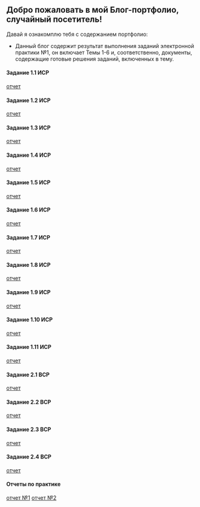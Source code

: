 ## Добро пожаловать в мой Блог-портфолио, случайный посетитель!

Давай я ознакомплю тебя с содержанием портфолио:

  * Данный блог содержит результат выполнения заданий электронной практики №1, он включает Темы 1-6 и, соответственно, документы, содержащие готовые решения заданий, включенных в тему.

#### Задание 1.1 ИСР 
[отчет](https://github.com/NSODAT/NSODAT.GITHUB.IO/blob/d1988dd857f7fbbfb048dc7b3cf316b327c5eb8b/%D0%98%D0%A1%D0%A0.1.1.docx)
#### Задание 1.2 ИСР
[отчет](https://github.com/NSODAT/NSODAT.GITHUB.IO/blob/8f717aaf4a5a5c70da88d50ddef839aa35f9d140/%D0%98%D0%A1%D0%A0%201.2.png)
#### Задание 1.3 ИСР
[отчет](https://github.com/NSODAT/NSODAT.GITHUB.IO/blob/8f717aaf4a5a5c70da88d50ddef839aa35f9d140/%D0%98%D0%A1%D0%A0%201.3.docx)
#### Задание 1.4 ИСР
[отчет](https://github.com/NSODAT/NSODAT.GITHUB.IO/blob/8f717aaf4a5a5c70da88d50ddef839aa35f9d140/%D0%98%D0%A1%D0%A0%201.4.docx)
#### Задание 1.5 ИСР
[отчет](https://github.com/NSODAT/NSODAT.GITHUB.IO/blob/8f717aaf4a5a5c70da88d50ddef839aa35f9d140/%D0%98%D0%A1%D0%A0%201.5.docx)
#### Задание 1.6 ИСР
[отчет](https://github.com/NSODAT/NSODAT.GITHUB.IO/blob/8f717aaf4a5a5c70da88d50ddef839aa35f9d140/%D0%98%D0%A1%D0%A0%201.6.docx)
#### Задание 1.7 ИСР
[отчет](https://github.com/NSODAT/NSODAT.GITHUB.IO/blob/8f717aaf4a5a5c70da88d50ddef839aa35f9d140/%D0%98%D0%A1%D0%A0%201.7.docx)
#### Задание 1.8 ИСР
[отчет](https://github.com/NSODAT/NSODAT.GITHUB.IO/blob/8f717aaf4a5a5c70da88d50ddef839aa35f9d140/%D0%98%D0%A1%D0%A0%201.8.docx)
#### Задание 1.9 ИСР
[отчет](https://github.com/NSODAT/NSODAT.GITHUB.IO/blob/8f717aaf4a5a5c70da88d50ddef839aa35f9d140/%D0%98%D0%A1%D0%A0%201.9.docx)
#### Задание 1.10 ИСР
[отчет](https://github.com/NSODAT/NSODAT.GITHUB.IO/blob/8f717aaf4a5a5c70da88d50ddef839aa35f9d140/%D0%98%D0%A1%D0%A0%201.10.docx)
#### Задание 1.11 ИСР
[отчет](https://github.com/NSODAT/NSODAT.GITHUB.IO/blob/8f717aaf4a5a5c70da88d50ddef839aa35f9d140/%D0%98%D0%A1%D0%A0%201.11.png)
#### Задание 2.1 ВСР
[отчет](https://github.com/NSODAT/NSODAT.GITHUB.IO/blob/8f717aaf4a5a5c70da88d50ddef839aa35f9d140/%D0%92%D0%A1%D0%A0%202.1.docx)
#### Задание 2.2 ВСР
[отчет](https://github.com/NSODAT/NSODAT.GITHUB.IO/blob/8f717aaf4a5a5c70da88d50ddef839aa35f9d140/%D0%92%D0%A1%D0%A0%202.2.docx)
#### Задание 2.3 ВСР
[отчет](https://github.com/NSODAT/NSODAT.GITHUB.IO/blob/8f717aaf4a5a5c70da88d50ddef839aa35f9d140/%D0%92%D0%A1%D0%A0%202.3.docx)
#### Задание 2.4 ВСР
[отчет](https://github.com/NSODAT/NSODAT.GITHUB.IO/blob/8f717aaf4a5a5c70da88d50ddef839aa35f9d140/%D0%92%D0%A1%D0%A0%202.4.docx)
#### Отчеты по практике
[отчет №1](https://github.com/NSODAT/NSODAT.GITHUB.IO/blob/92a96a18e70d304621fdd6a79266a7bda6729f26/%D0%BE%D1%82%D1%87%D0%B5%D1%82%20%D0%BF%D0%BE%20%D0%BF%D1%80%D0%B0%D0%BA%D1%82%D0%B8%D0%BA%D0%B5.docx)
[отчет №2](https://github.com/NSODAT/NSODAT.GITHUB.IO/blob/92a96a18e70d304621fdd6a79266a7bda6729f26/%D0%B7%D0%B0%D0%B4%D0%B0%D0%BD%D0%B8%D0%B5%20%D0%BD%D0%B0%20%D0%BF%D1%80%D0%B0%D0%BA%D1%82%D0%B8%D0%BA%D1%83.docx)
